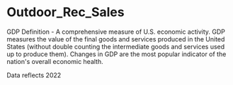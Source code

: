 # Outdoor_Rec_Sales

GDP Definition - A comprehensive measure of U.S. economic activity. GDP measures the value of the final goods and services produced in the United States (without double counting the intermediate goods and services used up to produce them). Changes in GDP are the most popular indicator of the nation's overall economic health.

Data reflects 2022